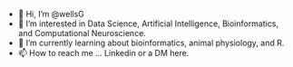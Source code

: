 - 👋 Hi, I’m @wellsG
- 👀 I’m interested in Data Science, Artificial Intelligence, Bioinformatics, and Computational Neuroscience.
- 🌱 I’m currently learning about bioinformatics, animal physiology, and R.
- 📫 How to reach me ... Linkedin or a DM here.

<!---
wellsG/wellsG is a ✨ special ✨ repository because its `README.md` (this file) appears on your GitHub profile.
You can click the Preview link to take a look at your changes.
--->
